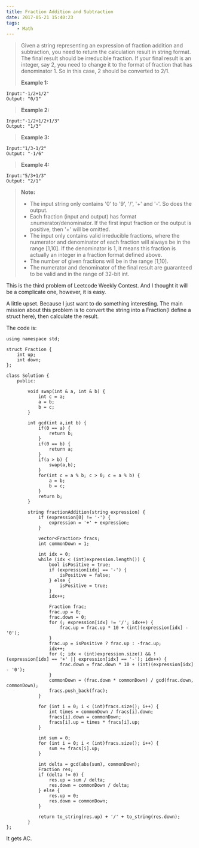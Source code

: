 ```yaml
---
title: Fraction Addition and Subtraction
date: 2017-05-21 15:40:23
tags:
    - Math
---
```



> Given a string representing an expression of fraction addition and subtraction, you need to return the calculation result in string format. The final result should be irreducible fraction. If your final result is an integer, say 2, you need to change it to the format of fraction that has denominator 1. So in this case, 2 should be converted to 2/1.
>
> **Example 1:**
```
Input:"-1/2+1/2"
Output: "0/1"
```
> **Example 2:**
```
Input:"-1/2+1/2+1/3"
Output: "1/3"
```
> **Example 3:**
```
Input:"1/3-1/2"
Output: "-1/6"
```
> **Example 4:**
```
Input:"5/3+1/3"
Output: "2/1"
```
> **Note:**
>  + The input string only contains '0' to '9', '/', '+' and '-'. So does the output.
>  + Each fraction (input and output) has format ±numerator/denominator. If the first input fraction or the output is positive, then '+' will be omitted.
>  + The input only contains valid irreducible fractions, where the numerator and denominator of each fraction will always be in the range [1,10]. If the denominator is 1, it means this fraction is actually an integer in a fraction format defined above.
>  + The number of given fractions will be in the range [1,10].
>  + The numerator and denominator of the final result are guaranteed to be valid and in the range of 32-bit int.

<!--more-->

This is the third problem of Leetcode Weekly Contest. And I thought it will be a complicate one, however, it is easy.

A little upset. Because I just want to do something interesting. The main mission about this problem is to convert the string into a Fraction(I define a struct here), then calculate the result.

The code is:

```
using namespace std;

struct Fraction {
    int up;
    int down;
};

class Solution {
    public:

        void swap(int & a, int & b) {
            int c = a;
            a = b;
            b = c;
        }

        int gcd(int a,int b) {
            if(0 == a) {
                return b;
            }
            if(0 == b) {
                return a;
            }
            if(a > b) {
                swap(a,b);
            }
            for(int c = a % b; c > 0; c = a % b) {
                a = b;
                b = c;
            }
            return b;
        }

        string fractionAddition(string expression) {
            if (expression[0] != '-') {
                expression = '+' + expression;
            }

            vector<Fraction> fracs;
            int commonDown = 1;

            int idx = 0;
            while (idx < (int)expression.length()) {
                bool isPositive = true;
                if (expression[idx] == '-') {
                    isPositive = false;
                } else {
                    isPositive = true;
                }
                idx++;

                Fraction frac;
                frac.up = 0;
                frac.down = 0;
                for (; expression[idx] != '/'; idx++) {
                    frac.up = frac.up * 10 + (int)(expression[idx] - '0');
                }
                frac.up = isPositive ? frac.up : -frac.up;
                idx++;
                for (; idx < (int)expression.size() && !(expression[idx] == '+' || expression[idx] == '-'); idx++) {
                    frac.down = frac.down * 10 + (int)(expression[idx] - '0');
                }
                commonDown = (frac.down * commonDown) / gcd(frac.down, commonDown);
                fracs.push_back(frac);
            }

            for (int i = 0; i < (int)fracs.size(); i++) {
                int times = commonDown / fracs[i].down;
                fracs[i].down = commonDown;
                fracs[i].up = times * fracs[i].up;
            }

            int sum = 0;
            for (int i = 0; i < (int)fracs.size(); i++) {
                sum += fracs[i].up;
            }

            int delta = gcd(abs(sum), commonDown);
            Fraction res;
            if (delta != 0) {
                res.up = sum / delta;
                res.down = commonDown / delta;
            } else {
                res.up = 0;
                res.down = commonDown;
            }

            return to_string(res.up) + '/' + to_string(res.down);
        }
};
```

It gets AC.
